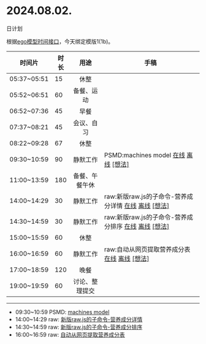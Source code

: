 # 2024.08.02.
日计划

根据[ego模型时间接口](https://gitee.com/hyg/blog/blob/master/timeflow.md)，今天绑定模版1(1b)。

| 时间片 | 时长 | 用途 | 手稿 |
| --- | --- | :---: | --- |
| 05:37~05:51 | 15 | 休整 |  |
| 05:52~06:51 | 60 | 备餐、运动 |  |
| 06:52~07:36 | 45 | 早餐 |  |
| 07:37~08:21 | 45 | 会议、自习 |  |
| 08:22~09:28 | 67 | 休整 |  |
| 09:30~10:59 | 90 | 静默工作 | PSMD:machines model [在线](http://simp.ly/p/j1SspP) [离线](../../draft/2024/08/20240802093000.md) <a href="mailto:huangyg@mars22.com?subject=关于2024.08.02.[PSMD:machines model]任务&body=日期: 20240802%0D%0A序号: 5%0D%0A手稿:../../draft/2024/08/20240802093000.md%0D%0A---请勿修改邮件主题及以上内容 从下一行开始写您的想法---%0D%0A">[想法]</a> |
| 11:00~13:59 | 180 | 备餐、午餐午休 |  |
| 14:00~14:29 | 30 | 静默工作 | raw:新版raw.js的子命令-营养成分详情 [在线](http://simp.ly/p/8t3vlk) [离线](../../draft/2024/08/20240802140000.md) <a href="mailto:huangyg@mars22.com?subject=关于2024.08.02.[raw:新版raw.js的子命令-营养成分详情]任务&body=日期: 20240802%0D%0A序号: 7%0D%0A手稿:../../draft/2024/08/20240802140000.md%0D%0A---请勿修改邮件主题及以上内容 从下一行开始写您的想法---%0D%0A">[想法]</a> |
| 14:30~14:59 | 30 | 静默工作 | raw:新版raw.js的子命令-营养成分排序 [在线](http://simp.ly/p/5k9gJy) [离线](../../draft/2024/08/20240802143000.md) <a href="mailto:huangyg@mars22.com?subject=关于2024.08.02.[raw:新版raw.js的子命令-营养成分排序]任务&body=日期: 20240802%0D%0A序号: 8%0D%0A手稿:../../draft/2024/08/20240802143000.md%0D%0A---请勿修改邮件主题及以上内容 从下一行开始写您的想法---%0D%0A">[想法]</a> |
| 15:00~15:59 | 60 | 休整 |  |
| 16:00~16:59 | 60 | 静默工作 | raw:自动从网页提取营养成分表 [在线](http://simp.ly/p/4QDThK) [离线](../../draft/2024/08/20240802160000.md) <a href="mailto:huangyg@mars22.com?subject=关于2024.08.02.[raw:自动从网页提取营养成分表]任务&body=日期: 20240802%0D%0A序号: 10%0D%0A手稿:../../draft/2024/08/20240802160000.md%0D%0A---请勿修改邮件主题及以上内容 从下一行开始写您的想法---%0D%0A">[想法]</a> |
| 17:00~18:59 | 120 | 晚餐 |  |
| 19:00~19:59 | 60 | 讨论、整理提交 |  |

---

- 09:30~10:59	PSMD: [machines model](../../draft/2024/08/20240802093000.md)
- 14:00~14:29	raw: [新版raw.js的子命令-营养成分详情](../../draft/2024/08/20240802140000.md)
- 14:30~14:59	raw: [新版raw.js的子命令-营养成分排序](../../draft/2024/08/20240802143000.md)
- 16:00~16:59	raw: [自动从网页提取营养成分表](../../draft/2024/08/20240802160000.md)
